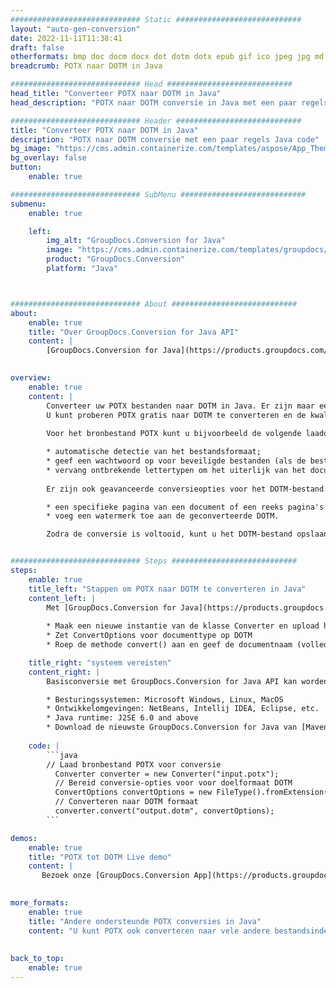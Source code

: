 ```yaml
---
############################# Static ############################
layout: "auto-gen-conversion"
date: 2022-11-11T11:38:41
draft: false
otherformats: bmp doc docm docx dot dotm dotx epub gif ico jpeg jpg md odt ott pdf png psd rtf tex tif tiff txt xps
breadcrumb: POTX naar DOTM in Java

############################# Head ############################
head_title: "Converteer POTX naar DOTM in Java"
head_description: "POTX naar DOTM conversie in Java met een paar regels code. Converteer meer dan 160 bestandsindelingen met de GroupDocs-documentconversie-API voor Java"

############################# Header ############################
title: "Converteer POTX naar DOTM in Java"
description: "POTX naar DOTM conversie met een paar regels Java code"
bg_image: "https://cms.admin.containerize.com/templates/aspose/App_Themes/V3/images/bg/header1.png"
bg_overlay: false
button:
    enable: true

############################# SubMenu ############################
submenu:
    enable: true

    left:
        img_alt: "GroupDocs.Conversion for Java"
        image: "https://cms.admin.containerize.com/templates/groupdocs/images/product-logos/90x90-noborder/groupdocs-conversion-java.png"
        product: "GroupDocs.Conversion"
        platform: "Java"



############################# About ############################
about:
    enable: true
    title: "Over GroupDocs.Conversion for Java API"
    content: |
        [GroupDocs.Conversion for Java](https://products.groupdocs.com/conversion/java/) is een geavanceerde conversie-API voor bestandsindelingen voor het converteren tussen populaire afbeeldings- en documentindelingen zoals Microsoft Office, OpenDocument, PDF, HTML, e-mail, CAD. en nog veel meer met slechts een paar regels code. De native API detecteert automatisch de formaten van de originele documenten en biedt veel opties voor het aanpassen van de geconverteerde documenten. Naast de functie om informatie uit een document te extraheren, ondersteunt het standaard ook het cachen van de conversieresultaten naar de lokale schijf. Elk type cacheopslag kan echter worden ondersteund door de juiste interfaces te implementeren - Amazon S3, Dropbox, Google Drive, Windows Azure, Reddis of andere.
    

overview:
    enable: true
    content: |
        Converteer uw POTX bestanden naar DOTM in Java. Er zijn maar een paar regels Java code nodig op elk platform naar keuze, zoals Windows, Linux, macOS.
        U kunt proberen POTX gratis naar DOTM te converteren en de kwaliteit van de conversieresultaten te evalueren. Naast eenvoudige scripts voor bestandsconversie, kunt u meer geavanceerde opties proberen voor het laden van het POTX-bronbestand en het opslaan van de DOTM-uitvoer. 
        
        Voor het bronbestand POTX kunt u bijvoorbeeld de volgende laadopties gebruiken:

        * automatische detectie van het bestandsformaat;
        * geef een wachtwoord op voor beveiligde bestanden (als de bestandsindeling dit ondersteunt);
        * vervang ontbrekende lettertypen om het uiterlijk van het document te behouden.
        
        Er zijn ook geavanceerde conversieopties voor het DOTM-bestand:

        * een specifieke pagina van een document of een reeks pagina's converteren;
        * voeg een watermerk toe aan de geconverteerde DOTM.

        Zodra de conversie is voltooid, kunt u het DOTM-bestand opslaan in uw lokale bestandspad of in opslag van derden, zoals FTP, Amazon S3, Google Drive, Dropbox enz. Let op - om POTX te converteren tot DOTM, hoeft u geen extra software te installeren, zoals MS Office, Open Office, Adobe Acrobat Reader etc.


############################# Steps ############################
steps:
    enable: true
    title_left: "Stappen om POTX naar DOTM te converteren in Java"
    content_left: |
        Met [GroupDocs.Conversion for Java](https://products.groupdocs.com/conversion/java/) kunnen ontwikkelaars het POTX-bestand eenvoudig converteren naar DOTM met een paar regels code.
        
        * Maak een nieuwe instantie van de klasse Converter en upload het bestand POTX met het volledige pad
        * Zet ConvertOptions voor documenttype op DOTM
        * Roep de methode convert() aan en geef de documentnaam (volledig pad) en formaat (DOTM) door als parameter

    title_right: "systeem vereisten"
    content_right: |
        Basisconversie met GroupDocs.Conversion for Java API kan worden gedaan met slechts een paar regels code. Onze API's worden ondersteund op alle belangrijke platforms en besturingssystemen. Voordat u de onderstaande code uitvoert, moet u ervoor zorgen dat de volgende vereisten op uw systeem zijn geïnstalleerd.

        * Besturingssystemen: Microsoft Windows, Linux, MacOS
        * Ontwikkelomgevingen: NetBeans, Intellij IDEA, Eclipse, etc.
        * Java runtime: J2SE 6.0 and above
        * Download de nieuwste GroupDocs.Conversion for Java van [Maven](https://repository.groupdocs.com/webapp/#/artifacts/browse/tree/General/repo/com/groupdocs/groupdocs-conversion)
         
    code: |
        ```java    
        // Laad bronbestand POTX voor conversie
          Converter converter = new Converter("input.potx");
          // Bereid conversie-opties voor voor doelformaat DOTM
          ConvertOptions convertOptions = new FileType().fromExtension("dotm").getConvertOptions();
          // Converteren naar DOTM formaat
          converter.convert("output.dotm", convertOptions);
        ```

demos:
    enable: true
    title: "POTX tot DOTM Live demo"
    content: |
       Bezoek onze [GroupDocs.Conversion App](https://products.groupdocs.app/conversion/family) website en probeer POTX naar DOTM conversie nu. De gratis demo heeft de volgende voordelen:
          

more_formats:
    enable: true
    title: "Andere ondersteunde POTX conversies in Java"
    content: "U kunt POTX ook converteren naar vele andere bestandsindelingen. Zie de lijst hieronder."
       
       
back_to_top:
    enable: true
---
```

